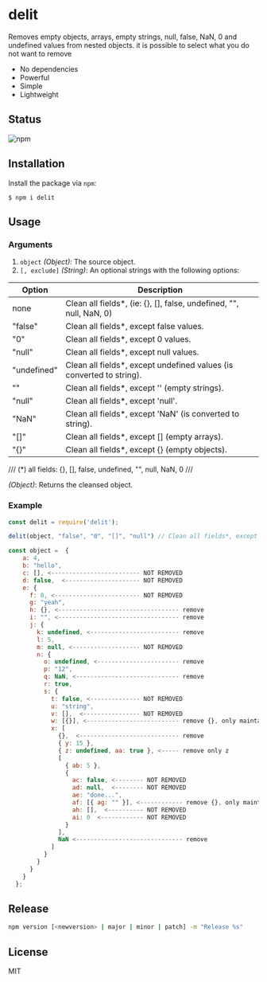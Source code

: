 # delit

Removes empty objects, arrays, empty strings, null, false, NaN, 0 and undefined values from nested objects. it is possible to select what you do not want to remove

- No dependencies
- Powerful
- Simple
- Lightweight

## Status

![npm](https://img.shields.io/npm/v/delit)

## Installation

Install the package via `npm`:

```
$ npm i delit
```

## Usage

### Arguments

1. `object` _(Object)_: The source object.
2. `[, exclude]` _(String)_: An optional strings with the following options:

| Option      | Description                                                           |
| ----------- | --------------------------------------------------------------------- |
| none        | Clean all fields\*, (ie: {}, [], false, undefined, "", null, NaN, 0)  |
| "false"     | Clean all fields\*, except false values.                              |
| "0"         | Clean all fields\*, except 0 values.                                  |
| "null"      | Clean all fields\*, except null values.                               |
| "undefined" | Clean all fields\*, except undefined values (is converted to string). |
| ""          | Clean all fields\*, except '' (empty strings).                        |
| "null"      | Clean all fields\*, except 'null'.                                    |
| "NaN"       | Clean all fields\*, except 'NaN' (is converted to string).            |
| "[]"        | Clean all fields\*, except [] (empty arrays).                         |
| "{}"        | Clean all fields\*, except {} (empty objects).                        |

/// (\*) all fields: {}, [], false, undefined, "", null, NaN, 0 ///

_(Object)_: Returns the cleansed object.

### Example

```javascript
const delit = require('delit');

delit(object, "false", "0", "[]", "null") // Clean all fields*, except false, 0, [], and null values:

const object =  {
    a: 4,
    b: "hello",
    c: [], <------------------------- NOT REMOVED
    d: false,  <--------------------- NOT REMOVED
    e: {
      f: 0, <------------------------ NOT REMOVED
      g: "yeah",
      h: {}, <---------------------------------- remove
      i: "", <---------------------------------- remove
      j: {
        k: undefined, <------------------------- remove
        l: 5,
        m: null, <------------------- NOT REMOVED
        n: {
          o: undefined, <----------------------- remove
          p: "12",
          q: NaN, <----------------------------- remove
          r: true,
          s: {
            t: false, <-------------- NOT REMOVED
            u: "string",
            v: [],  <---------------- NOT REMOVED
            w: [{}], <-------------------------- remove {}, only maintain external []
            x: [
              {},  <---------------------------- remove
              { y: 15 },
              { z: undefined, aa: true }, <----- remove only z
              [
                { ab: 5 },
                {
                  ac: false, <-------- NOT REMOVED
                  ad: null,  <-------- NOT REMOVED
                  ae: "done...",
                  af: [{ ag: "" }], <------------ remove {}, only maintain external []
                  ah: [],  <---------- NOT REMOVED
                  ai: 0  <------------ NOT REMOVED
                }
              ],
              NaN <------------------------------ remove
            ]
          }
        }
      }
    }
  };

```

## Release

```sh
npm version [<newversion> | major | minor | patch] -m "Release %s"
```

## License

MIT
